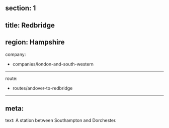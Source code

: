 ﻿section: 1
----
title: Redbridge
----
region: Hampshire
----
company:
- companies/london-and-south-western
----
route:
- routes/andover-to-redbridge
----
meta:
----
text: A station between Southampton and Dorchester.